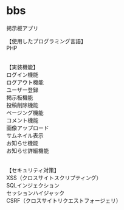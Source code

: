 # bbs

掲示板アプリ<br>

【使用したプログラミング言語】<br>
    PHP<br><br>

【実装機能】<br>
    ログイン機能<br>
    ログアウト機能<br>
    ユーザー登録<br>
    掲示板機能<br>
    投稿削除機能<br>
    ページング機能<br>
    コメント機能<br>
    画像アップロード<br>
    サムネイル表示<br>
    お知らせ機能<br>
    お知らせ詳細機能<br><br>
    
【セキュリティ対策】<br>
    XSS（クロスサイトスクリプティング）<br>
    SQLインジェクション<br>
    セッションハイジャック<br>
    CSRF（クロスサイトリクエストフォージェリ）<br>